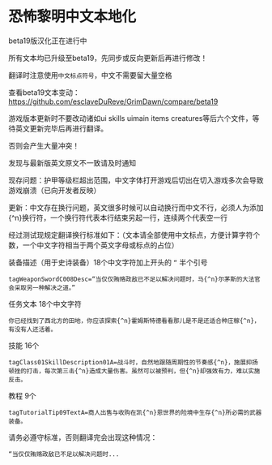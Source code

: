 恐怖黎明中文本地化
===

beta19版汉化正在进行中

所有文本均已升级至beta19，先同步或反向更新后再进行修改！

翻译时注意使用`中文标点符号`，中文不需要留大量空格

查看beta19文本变动：https://github.com/esclaveDuReve/GrimDawn/compare/beta19

游戏版本更新时不要改动诸如ui skills uimain items creatures等后六个文件，等待英文更新完毕后再进行翻译。

否则会产生大量冲突！

发现与最新版英文原文不一致请及时通知

现存问题：护甲等级栏超出范围，中文字体打开游戏后切出在切入游戏多次会导致游戏崩溃（已向开发者反映）

更新：中文存在换行问题，英文很多时候可以自动换行而中文不行，必须人为添加{^n}换行符，一个换行符代表本行结束另起一行，连续两个代表空一行

经过测试现规定翻译换行标准如下：（文本请全部使用中文标点，方便计算字符个数，一个中文字符相当于两个英文字母或标点的占位）

装备描述（用于史诗装备）18个中文字符加上开头的 `“` 半个引号 

`tagWeaponSwordC008Desc=“当仅仅贿赂政敌已不足以解决问题时，马{^n}尔茅斯的大法官会采取另一种解决之道。”`

任务文本 18个中文字符

`你已经找到了西北方的田地，你应该探索{^n}霍姆斯特德看看那儿是不是还适合种庄稼{^n}，有没有人还活着。`

技能 16个

`tagClass01SkillDescription01A=战斗时，自然地跟随周期性的节奏感{^n}，施展抑扬顿挫的打击，每次第三击{^n}造成大量伤害。虽然可以被预判，但{^n}却强效有力，难以实施反击。`

教程 9个

`tagTutorialTip09TextA=商人出售与收购在凯{^n}恩世界的险境中生存{^n}所必需的武器装备。`

请务必遵守标准，否则翻译完会出现这种情况：

`“当仅仅贿赂政敌已不足以解决问题时...`
